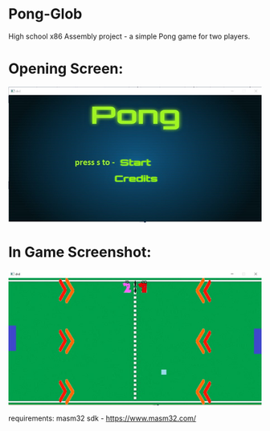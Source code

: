 # Pong-Glob
High school x86 Assembly project - a simple Pong game for two players.

# Opening Screen:


![Screenshot](/Pics-Readme/opening_screen.jpg?raw=true "opening screen")


# In Game Screenshot:


![Screenshot](/Pics-Readme/game1.jpg?raw=true "in game screenshot")



requirements:
    masm32 sdk - https://www.masm32.com/
